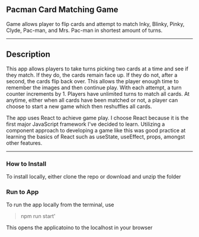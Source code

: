 ## Pacman Card Matching Game

Game allows player to flip cards and attempt to match Inky, Blinky, Pinky, Clyde, Pac-man, and Mrs. Pac-man in shortest amount of turns.

---

## Description

This app allows players to take turns picking two cards at a time and see if they match. If they do, the cards remain face up. If they do not, after a second, the cards flip back over. This allows the player enough time to remember the images and then continue play. With each attempt, a turn counter increments by 1. Players have unlimited turns to match all cards. At anytime, either when all cards have been matched or not, a player can choose to start a new game which then reshuffles all cards.

The app uses React to achieve game play. I choose React because it is the first major JavaScript framework I've decided to learn. Utilizing a component approach to developing a game like this was good practice at learning the basics of React such as useState, useEffect, props, amongst other features.

---

### How to Install

To install locally, either clone the repo or download and unzip the folder

### Run to App

To run the app locally from the terminal, use
> npm run start'

This opens the applicatoino to the localhost in your browser

